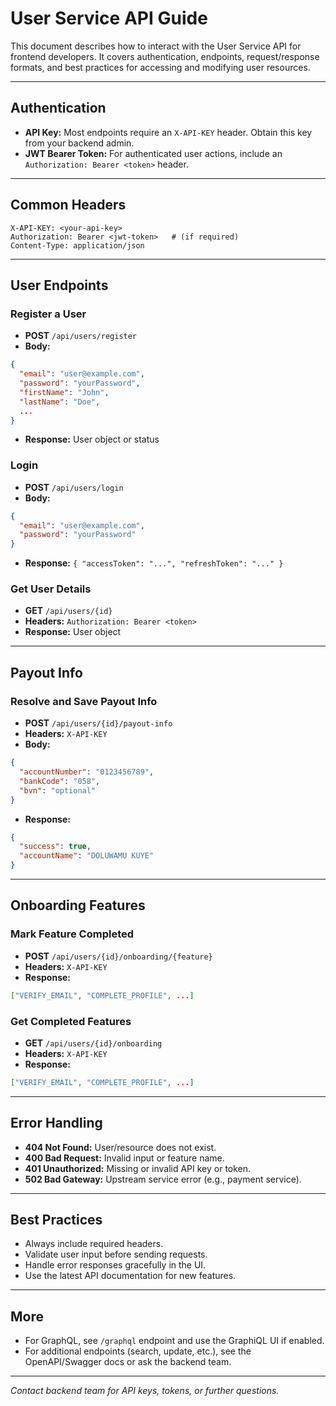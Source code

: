 # User Service API Guide

This document describes how to interact with the User Service API for frontend developers. It covers authentication, endpoints, request/response formats, and best practices for accessing and modifying user resources.

---

## Authentication

- **API Key:** Most endpoints require an `X-API-KEY` header. Obtain this key from your backend admin.
- **JWT Bearer Token:** For authenticated user actions, include an `Authorization: Bearer <token>` header.

---

## Common Headers

```
X-API-KEY: <your-api-key>
Authorization: Bearer <jwt-token>   # (if required)
Content-Type: application/json
```

---

## User Endpoints

### Register a User
- **POST** `/api/users/register`
- **Body:**
```json
{
  "email": "user@example.com",
  "password": "yourPassword",
  "firstName": "John",
  "lastName": "Doe",
  ...
}
```
- **Response:** User object or status

### Login
- **POST** `/api/users/login`
- **Body:**
```json
{
  "email": "user@example.com",
  "password": "yourPassword"
}
```
- **Response:** `{ "accessToken": "...", "refreshToken": "..." }`

### Get User Details
- **GET** `/api/users/{id}`
- **Headers:** `Authorization: Bearer <token>`
- **Response:** User object

---

## Payout Info

### Resolve and Save Payout Info
- **POST** `/api/users/{id}/payout-info`
- **Headers:** `X-API-KEY`
- **Body:**
```json
{
  "accountNumber": "0123456789",
  "bankCode": "058",
  "bvn": "optional"
}
```
- **Response:**
```json
{
  "success": true,
  "accountName": "DOLUWAMU KUYE"
}
```

---

## Onboarding Features

### Mark Feature Completed
- **POST** `/api/users/{id}/onboarding/{feature}`
- **Headers:** `X-API-KEY`
- **Response:**
```json
["VERIFY_EMAIL", "COMPLETE_PROFILE", ...]
```

### Get Completed Features
- **GET** `/api/users/{id}/onboarding`
- **Headers:** `X-API-KEY`
- **Response:**
```json
["VERIFY_EMAIL", "COMPLETE_PROFILE", ...]
```

---

## Error Handling
- **404 Not Found:** User/resource does not exist.
- **400 Bad Request:** Invalid input or feature name.
- **401 Unauthorized:** Missing or invalid API key or token.
- **502 Bad Gateway:** Upstream service error (e.g., payment service).

---

## Best Practices
- Always include required headers.
- Validate user input before sending requests.
- Handle error responses gracefully in the UI.
- Use the latest API documentation for new features.

---

## More
- For GraphQL, see `/graphql` endpoint and use the GraphiQL UI if enabled.
- For additional endpoints (search, update, etc.), see the OpenAPI/Swagger docs or ask the backend team.

---

*Contact backend team for API keys, tokens, or further questions.*

